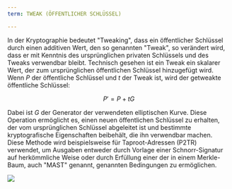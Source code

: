 ```yaml
---
term: TWEAK (ÖFFENTLICHER SCHLÜSSEL)

---
```

In der Kryptographie bedeutet "Tweaking", dass ein öffentlicher Schlüssel durch einen additiven Wert, den so genannten "Tweak", so verändert wird, dass er mit Kenntnis des ursprünglichen privaten Schlüssels und des Tweaks verwendbar bleibt. Technisch gesehen ist ein Tweak ein skalarer Wert, der zum ursprünglichen öffentlichen Schlüssel hinzugefügt wird. Wenn $P$ der öffentliche Schlüssel und $t$ der Tweak ist, wird der getweakte öffentliche Schlüssel:

$$
P' = P + tG
$$

Dabei ist $G$ der Generator der verwendeten elliptischen Kurve. Diese Operation ermöglicht es, einen neuen öffentlichen Schlüssel zu erhalten, der vom ursprünglichen Schlüssel abgeleitet ist und bestimmte kryptografische Eigenschaften beibehält, die ihn verwendbar machen. Diese Methode wird beispielsweise für Taproot-Adressen (P2TR) verwendet, um Ausgaben entweder durch Vorlage einer Schnorr-Signatur auf herkömmliche Weise oder durch Erfüllung einer der in einem Merkle-Baum, auch "MAST" genannt, genannten Bedingungen zu ermöglichen.

![](../../dictionnaire/assets/26.webp)